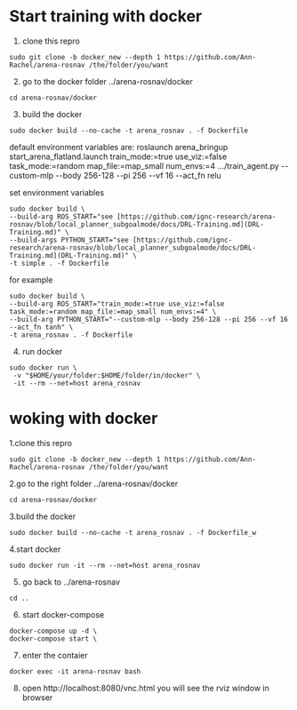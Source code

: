 # Start training with docker
1. clone this repro
```
sudo git clone -b docker_new --depth 1 https://github.com/Ann-Rachel/arena-rosnav /the/folder/you/want
```
2. go to the docker folder ../arena-rosnav/docker
```
cd arena-rosnav/docker
```
3. build the docker
```
sudo docker build --no-cache -t arena_rosnav . -f Dockerfile
```
default environment variables are:
roslaunch arena_bringup start_arena_flatland.launch train_mode:=true use_viz:=false task_mode:=random map_file:=map_small num_envs:=4
.../train_agent.py --custom-mlp --body 256-128 --pi 256 --vf 16 --act_fn relu

set environment variables
```
sudo docker build \
--build-arg ROS_START="see [https://github.com/ignc-research/arena-rosnav/blob/local_planner_subgoalmode/docs/DRL-Training.md](DRL-Training.md)" \
--build-args PYTHON_START="see [https://github.com/ignc-research/arena-rosnav/blob/local_planner_subgoalmode/docs/DRL-Training.md](DRL-Training.md)" \
-t simple . -f Dockerfile
```
for example
```
sudo docker build \
--build-arg ROS_START="train_mode:=true use_viz:=false task_mode:=random map_file:=map_small num_envs:=4" \
--build-arg PYTHON_START="--custom-mlp --body 256-128 --pi 256 --vf 16 --act_fn tanh" \
-t arena_rosnav . -f Dockerfile
```
4. run docker
```
sudo docker run \
 -v "$HOME/your/folder:$HOME/folder/in/docker" \
 -it --rm --net=host arena_rosnav
```
# woking with docker
1.clone this repro
```
sudo git clone -b docker_new --depth 1 https://github.com/Ann-Rachel/arena-rosnav /the/folder/you/want
```
2.go to the right folder ../arena-rosnav/docker
```
cd arena-rosnav/docker
```
3.build the docker
```
sudo docker build --no-cache -t arena_rosnav . -f Dockerfile_w
```
4.start docker
```
sudo docker run -it --rm --net=host arena_rosnav
```
5. go back to ../arena-rosnav
```
cd ..
```
6. start docker-compose

```
docker-compose up -d \
docker-compose start \
```
7. enter the contaier
```
docker exec -it arena-rosnav bash
```
8. open http://localhost:8080/vnc.html you will see the rviz window in browser

